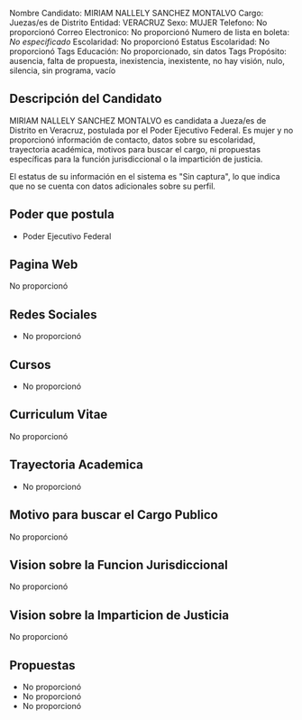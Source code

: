 Nombre Candidato: MIRIAM NALLELY SANCHEZ MONTALVO
Cargo: Juezas/es de Distrito
Entidad: VERACRUZ
Sexo: MUJER
Telefono: No proporcionó
Correo Electronico: No proporcionó
Numero de lista en boleta: *No especificado*
Escolaridad: No proporcionó
Estatus Escolaridad: No proporcionó
Tags Educación: No proporcionado, sin datos
Tags Propósito: ausencia, falta de propuesta, inexistencia, inexistente, no hay visión, nulo, silencia, sin programa, vacío


## Descripción del Candidato 

MIRIAM NALLELY SANCHEZ MONTALVO es candidata a Jueza/es de Distrito en Veracruz, postulada por el Poder Ejecutivo Federal. Es mujer y no proporcionó información de contacto, datos sobre su escolaridad, trayectoria académica, motivos para buscar el cargo, ni propuestas específicas para la función jurisdiccional o la impartición de justicia.

El estatus de su información en el sistema es "Sin captura", lo que indica que no se cuenta con datos adicionales sobre su perfil.


## Poder que postula

- Poder Ejecutivo Federal


## Pagina Web

No proporcionó


## Redes Sociales

- No proporcionó


## Cursos

- No proporcionó


## Curriculum Vitae

No proporcionó


## Trayectoria Academica

- No proporcionó


## Motivo para buscar el Cargo Publico

No proporcionó


## Vision sobre la Funcion Jurisdiccional

No proporcionó


## Vision sobre la Imparticion de Justicia

No proporcionó


## Propuestas

- No proporcionó
- No proporcionó
- No proporcionó

